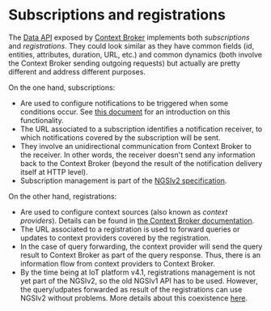 # Subscriptions and registrations

The [Data API](../data_api.md) exposed by [Context Broker](../context_broker.md) implements both *subscriptions*
and *registrations*. They could look similar as they have common fields (id, entities, attributes, duration, URL,
etc.) and common dynamics (both involve the Context Broker sending outgoing requests) but actually are 
pretty different and address different purposes.

On the one hand, subscriptions:

- Are used to configure notifications to be triggered when some conditions occur. See 
  [this document](how_notifications_work.md) for an introduction on this functionality.
- The URL associated to a subscription identifies a notification receiver, to which notifications covered
  by the subscription will be sent.
- They involve an unidirectional communication from Context Broker to the receiver. In other words,
  the receiver doesn't send any information back to the Context Broker (beyond the result of the notification
  delivery itself at HTTP level).
- Subscription management is part of the 
  [NGSIv2 specification](http://telefonicaid.github.io/fiware-orion/api/v2/stable/).

On the other hand, registrations:

- Are used to configure context sources (also known as *context providers*). Details can be found in 
  [the Context Broker documentation](http://fiware-orion.readthedocs.io/en/master/user/context_providers/index.html).
- The URL associated to a registration is used to forward queries or updates to context providers covered by the 
  registration.
- In the case of query forwarding, the context provider will send the query result to Context Broker
  as part of the query response. Thus, there is an information flow from context providers to Context Broker.
- By the time being at IoT platform v4.1, registrations management is not yet part of the NGSIv2, so the old 
  NGSIv1 API has to be used. However, the query/udpates forwarded as result of the registrations can use 
  NGSIv2 without problems. More details about this coexistence [here](http://fiware-orion.readthedocs.io/en/master/user/v1_v2_coexistence/index.html#ngsiv2-query-update-forwarding-to-context-providers).
 